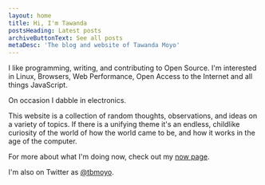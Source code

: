 ```yaml
---
layout: home
title: Hi, I'm Tawanda
postsHeading: Latest posts
archiveButtonText: See all posts
metaDesc: 'The blog and website of Tawanda Moyo'
---
```


I like programming, writing, and contributing to Open Source. I'm interested in Linux, Browsers, Web Performance, Open Access to the Internet and all things JavaScript.

On occasion I dabble in electronics.

This website is a collection of random thoughts, observations, and ideas on a variety of topics. If there is a unifying theme it's an endless, childlike curiosity of the world of how the world came to be, and how it works in the age of the computer.

For more about what I'm doing now, check out my [now page](https://tawanda.dev/now).

I'm also on Twitter as [@tbmoyo](https://twitter.com/tbmoyo).
